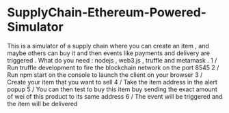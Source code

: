 # SupplyChain-Ethereum-Powered-Simulator
This is a simulator of a supply chain where you can create an item , and maybe others can buy it and then events like payments and delivery are triggered . 
What do you need : nodejs , web3.js , truffle and metamask .
1 / Run truffle development to fire the blockchain network on the port 8545 
2 / Run npm start on the console to launch the client on your browser 
3 / Create your item that you want to sell 
4 / Take the item address in the alert popup 
5 / You can then test to buy this item buy sending the exact amount of wei of this product to its same address
6 / The event will be triggered and the item will be delivered 
